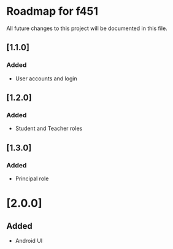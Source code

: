 # Roadmap for f451

All future changes to this project will be documented in this file.

## [1.1.0]

### Added
- User accounts and login

## [1.2.0]

### Added
- Student and Teacher roles

## [1.3.0]

### Added
- Principal role


# [2.0.0]
## Added
- Android UI
